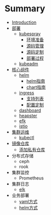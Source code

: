 # Summary

* [Introduction](README.md)
* [部署](bu-shu.md)
  * [kubespray](bu-shu/kubespray.md)
    * [环境准备](bu-shu/kubespray/huan-jing-zhun-bei.md)
    * [源码管理](bu-shu/kubespray/ding-zhi-yuan-ma.md)
    * [源码定制](bu-shu/kubespray/yuan-ma-ding-zhi.md)
    * [部署过程](bu-shu/kubespray/bu-shu-guo-cheng.md)
  * [kubeadm](bu-shu/kubeadm.md)
* [核心组件](ji-qun-guan-li.md)
  * [helm](helm.md)
    * [helm指南](helm/ying-yong-zhi-nan.md)
    * [chart指南](helm/chartzhi-nan.md)
  * [ingress](ingress.md)
    * [支持列表](ingress/zhi-chi-lie-biao.md)
    * [配置定制](ingress/pei-zhi-ding-zhi.md)
  * [dashboard](dashboard.md)
  * [heapster](heapster.md)
  * [efk](efk.md)
  * [istio](istio.md)
* [集群运维](ji-qun-yun-wei.md)
  * [kubectl](kubectl.md)
* [镜像仓库](jing-xiang-cang-ku.md)
  * [添加私有仓库](jing-xiang-cang-ku/tian-jia-di-san-fang-cang-ku.md)
* 分布式存储
  * ceph
  * rook
* 集群监控
  * Prometheus
* 集群日志
  * [elk](elk.md)
* 业务部署
  * [yaml方式](yamlfang-shi.md)
  * [helm方式](helmfang-shi.md)

